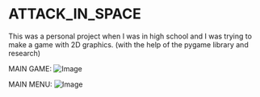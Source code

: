 # ATTACK_IN_SPACE
This was a personal project when I was in high school and I was trying to make a game with 2D graphics. (with the help of the pygame library and research)

MAIN GAME:
![Image](https://github.com/user-attachments/assets/2fd5c80f-46a6-4928-a055-3fe4305b904b)

MAIN MENU:
![Image](https://github.com/user-attachments/assets/217254d3-9262-4537-8390-9347b3d67ecf)
